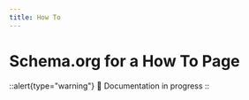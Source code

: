 ```yaml
---
title: How To
---
```


#  Schema.org for a How To Page

::alert{type="warning"}
🔨 Documentation in progress
::
